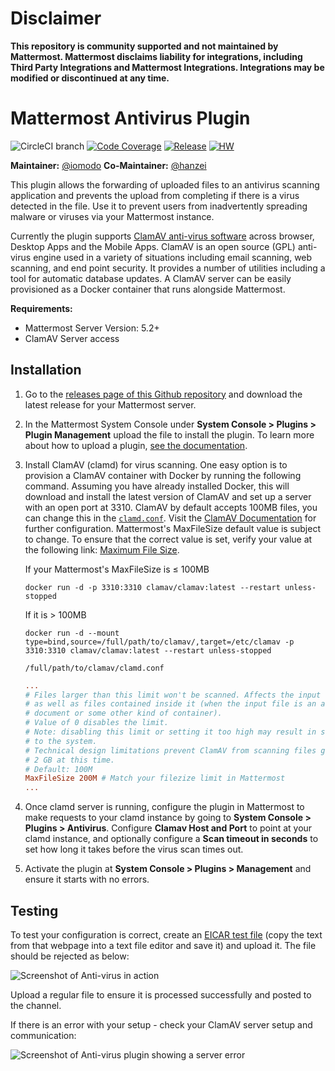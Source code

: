 # Disclaimer

**This repository is community supported and not maintained by Mattermost. Mattermost disclaims liability for integrations, including Third Party Integrations and Mattermost Integrations. Integrations may be modified or discontinued at any time.**

# Mattermost Antivirus Plugin

![CircleCI branch](https://img.shields.io/circleci/project/github/mattermost/mattermost-plugin-antivirus/master.svg)
[![Code Coverage](https://img.shields.io/codecov/c/github/mattermost/mattermost-plugin-antivirus/master)](https://codecov.io/gh/mattermost/mattermost-plugin-antivirus)
[![Release](https://img.shields.io/github/v/release/mattermost/mattermost-plugin-antivirus)](https://github.com/mattermost/mattermost-plugin-antivirus/releases/latest)
[![HW](https://img.shields.io/github/issues/mattermost/mattermost-plugin-antivirus/Up%20For%20Grabs?color=dark%20green&label=Help%20Wanted)](https://github.com/mattermost/mattermost-plugin-antivirus/issues?q=is%3Aissue+is%3Aopen+sort%3Aupdated-desc+label%3A%22Up+For+Grabs%22+label%3A%22Help+Wanted%22)

**Maintainer:** [@iomodo](https://github.com/iomodo)
**Co-Maintainer:** [@hanzei](https://github.com/hanzei)

This plugin allows the forwarding of uploaded files to an antivirus scanning application and prevents the upload from completing if there is a virus detected in the file. Use it to prevent users from inadvertently spreading malware or viruses via your Mattermost instance. 

Currently the plugin supports [ClamAV anti-virus software](https://www.clamav.net/) across browser, Desktop Apps and the Mobile Apps. ClamAV is an open source (GPL) anti-virus engine used in a variety of situations including email scanning, web scanning, and end point security. It provides a number of utilities including a tool for automatic database updates. A ClamAV server can be easily provisioned as a Docker container that runs alongside Mattermost. 

**Requirements:**

- Mattermost Server Version: 5.2+
- ClamAV Server access

## Installation

1. Go to the [releases page of this Github repository](https://github.com/mattermost/mattermost-plugin-antivirus/releases) and download the latest release for your Mattermost server.
2. In the Mattermost System Console under **System Console > Plugins > Plugin Management** upload the file to install the plugin. To learn more about how to upload a plugin, [see the documentation](https://docs.mattermost.com/administration/plugins.html#plugin-uploads).

3. Install ClamAV (clamd) for virus scanning. One easy option is to provision a ClamAV container with Docker by running the following command.  Assuming you have already installed Docker, this will download and install the latest version of ClamAV and set up a server with an open port at 3310. ClamAV by default accepts 100MB files, you can change this in the [`clamd.conf`](https://github.com/Cisco-Talos/clamav/blob/main/etc/clamd.conf.sample). Visit the [ClamAV Documentation](https://docs.clamav.net/manual/Installing/Docker.html) for further configuration. Mattermost's MaxFileSize default value is subject to change. To ensure that the correct value is set, verify your value at the following link: [Maximum File Size](https://docs.mattermost.com/administration/config-settings.html#maximum-file-size).  

   If your Mattermost's MaxFileSize is ≤ 100MB
      ```
      docker run -d -p 3310:3310 clamav/clamav:latest --restart unless-stopped
      ```
   If it is > 100MB
      ```
      docker run -d --mount type=bind,source=/full/path/to/clamav/,target=/etc/clamav -p 3310:3310 clamav/clamav:latest --restart unless-stopped
      ```
   `/full/path/to/clamav/clamd.conf`
   ```conf
   ...
   # Files larger than this limit won't be scanned. Affects the input file itself
   # as well as files contained inside it (when the input file is an archive, a
   # document or some other kind of container).
   # Value of 0 disables the limit.
   # Note: disabling this limit or setting it too high may result in severe damage
   # to the system.
   # Technical design limitations prevent ClamAV from scanning files greater than
   # 2 GB at this time.
   # Default: 100M
   MaxFileSize 200M # Match your filezize limit in Mattermost
   ...
   ```

4. Once clamd server is running, configure the plugin in Mattermost to make requests to your clamd instance by going to **System Console > Plugins > Antivirus**. Configure **Clamav Host and Port** to point at your clamd instance, and optionally configure a **Scan timeout in seconds** to set how long it takes before the virus scan times out.  
5. Activate the plugin at **System Console > Plugins > Management** and ensure it starts with no errors.

## Testing

To test your configuration is correct, create an [EICAR test file](https://2016.eicar.org/86-0-Intended-use.html) (copy the text from that webpage into a text file editor and save it) and upload it. The file should be rejected as below:

![Screenshot of Anti-virus in action](/2019-07-26_13-56-13.png)

Upload a regular file to ensure it is processed successfully and posted to the channel.

If there is an error with your setup - check your ClamAV server setup and communication:

![Screenshot of Anti-virus plugin showing a server error](/2019-07-26_11-52-33.png)




